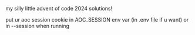 my silly little advent of code 2024 solutions!

put ur aoc session cookie in AOC_SESSION env var (in .env file if u want) or in
--session when running
